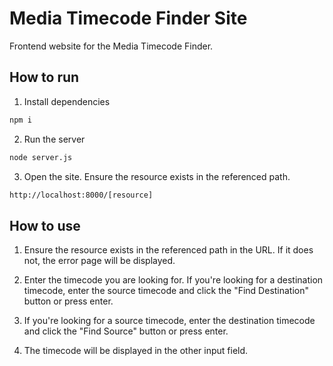 # Media Timecode Finder Site

Frontend website for the Media Timecode Finder.

## How to run

1. Install dependencies

```bash
npm i
```

2. Run the server

```bash
node server.js
```

3. Open the site. Ensure the resource exists in the referenced path.

```bash
http://localhost:8000/[resource]
```

## How to use

1. Ensure the resource exists in the referenced path in the URL. If it does not, the error page will be displayed.

2. Enter the timecode you are looking for. If you're looking for a destination timecode, enter the source timecode and click the "Find Destination" button or press enter.

3. If you're looking for a source timecode, enter the destination timecode and click the "Find Source" button or press enter.

4. The timecode will be displayed in the other input field.